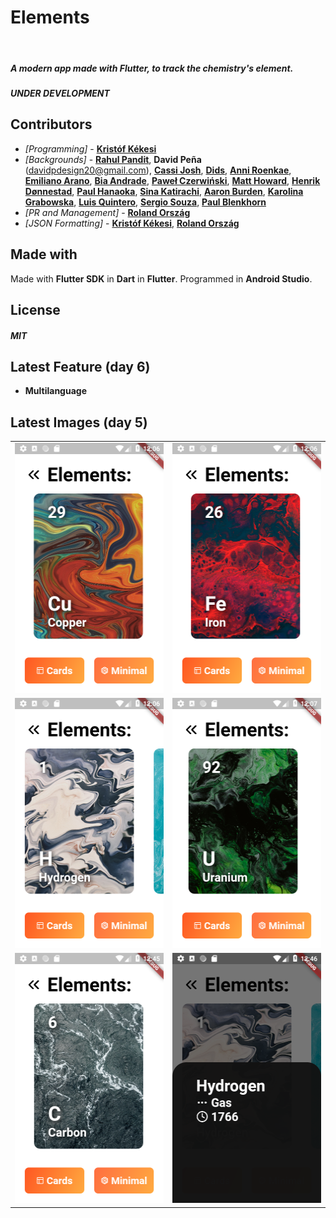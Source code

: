 # Elements
<img src="https://img.shields.io/badge/Status-Developing-yellow.svg" alt=""> <img src="https://img.shields.io/badge/Release-2020/07/15-green.svg" alt=""> <img src="https://img.shields.io/badge/Contributors-17-blue.svg" alt="">

##### A modern app made with Flutter, to track the chemistry's element.
##### __UNDER DEVELOPMENT__
## Contributors
* _[Programming]_  - [__Kristóf Kékesi__](https://github.com/KristofKekesi)
* _[Backgrounds]_ - [__Rahul Pandit__](https://instagram.com/immrahulp), __David Peña__ (davidpdesign20@gmail.com), [__Cassi Josh__](https://unsplash.com/@cassi_josh), [__Dids__](https://www.pexels.com/hu-hu/@didsss), [__Anni Roenkae__](https://www.anniroenkae.com/?ref=pexels), [__Emiliano Arano__](https://www.pexels.com/hu-hu/@earano), [__Bia Andrade__](https://unsplash.com/@biawashere), [__Paweł Czerwiński__](https://unsplash.com/@pawel_czerwinski), [__Matt Howard__](https://unsplash.com/@thematthoward), [__Henrik Dønnestad__](https://unsplash.com/@spaceboy), [__Paul Hanaoka__](https://unsplash.com/@plhnk), [__Sina Katirachi__](https://unsplash.com/@cnagraphy), [__Aaron Burden__](https://aaronburden.com/), [__Karolina Grabowska__](https://www.pexels.com/hu-hu/@karolina-grabowska), [__Luis Quintero__](https://www.pexels.com/hu-hu/@jibarofoto), [__Sergio Souza__](https://www.pexels.com/hu-hu/@serjosoza), [__Paul Blenkhorn__](https://www.pexels.com/hu-hu/@paul-blenkhorn-sensoryarthouse-1340564)
* _[PR and Management]_ - [__Roland Ország__](https://github.com/rolandorszag)
* _[JSON Formatting]_ - [__Kristóf Kékesi__](https://github.com/KristofKekesi), [__Roland Ország__](https://github.com/rolandorszag)
 
## Made with <img src="https://img.shields.io/badge/Flutter-blue.svg" alt=""> <img src="https://img.shields.io/badge/Android Studio-green.svg" alt="">
Made with __Flutter SDK__ in __Dart__ in __Flutter__. Programmed in __Android Studio__.

## License
##### __MIT__

## Latest Feature (day 6)
- __**Multilanguage**__

## Latest Images (day 5)
<table><tr><td>
  <img src="https://github.com/KristofKekesi/Elements/blob/master/img/day5a.png" height=400px>
</td><td>
  <img src="https://github.com/KristofKekesi/Elements/blob/master/img/day5b.png" height=400px>
</td></tr>
<tr><td>
  <img src="https://github.com/KristofKekesi/Elements/blob/master/img/day5c.png" height=400px>
</td><td>
  <img src="https://github.com/KristofKekesi/Elements/blob/master/img/day5d.png" height=400px>
</td></tr>
<tr><td>
  <img src="https://github.com/KristofKekesi/Elements/blob/master/img/day5e.png" height=400px>
</td><td>
  <img src="https://github.com/KristofKekesi/Elements/blob/master/img/day5f.png" height=400px>
</td></tr>
<table>
